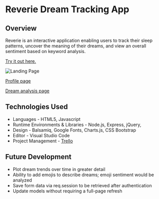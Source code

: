# Reverie Dream Tracking App

## Overview
 Reverie is an interactive application enabling users to track their sleep patterns, uncover the meaning of their dreams, and view an overall sentiment based on keyword analysis.

 [Try it out here.](https://dreamer-app.herokuapp.com/)

![Landing Page](https://imgur.com/7RLR6fH "Are you a dreamer?")

[Profile page](https://imgur.com/fT1r6Pk)

[Dream analysis page](https://imgur.com/qrNmNAu)

## Technologies Used
  * Languages - HTML5, Javascript
  * Runtime Environments & Libraries - Node.js, Express, jQuery, 
  * Design - Balsamiq, Google Fonts, Charts.js, CSS Bootstrap
  * Editor - Visual Studio Code
  * Project Management - [Trello](https://trello.com/invite/b/f7MomJCv/cb5ee1900a3985a44b83af37b27698fe/project-2)


## Future Development
  * Plot dream trends over time in greater detail
  * Ability to add emojis to describe dreams; emoji sentiment would be analyzed
  * Save form data via req.session to be retrieved after authentication
  * Update models without requiring a full-page refresh
